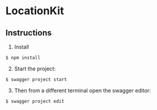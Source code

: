 # LocationKit

## Instructions

1. Install
```
$ npm install
```
2. Start the project:
```
$ swagger project start
```
3. Then from a different terminal open the swagger editor:
```
$ swagger project edit
```
